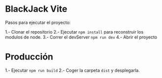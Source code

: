# BlackJack Vite

Pasos para ejecutar el proyecto:

1.- Clonar el repositorio
2.- Ejecutar ```npm install``` para reconstruir los modulos de node.
3.- Correr el devServer ```npm run dev```
4.- Abrir el proyecto 


# Producción
1.- Ejecutar ```npm run build```
2.- Coger la carpeta ```dist``` y desplegarla.